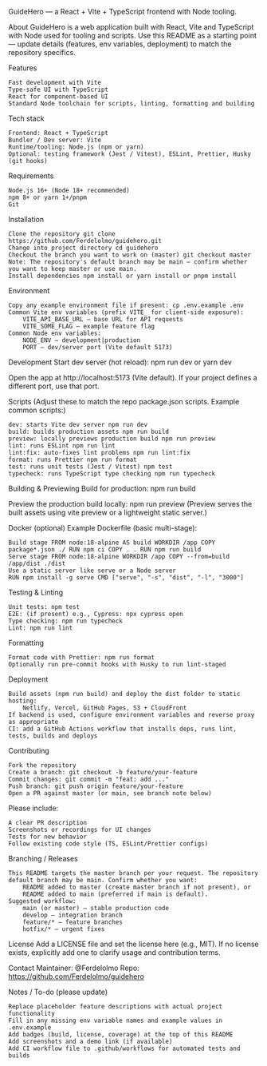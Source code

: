 GuideHero — a React + Vite + TypeScript frontend with Node tooling.

About GuideHero is a web application built with React, Vite and TypeScript with Node used for tooling and scripts. Use this README as a starting point — update details (features, env variables, deployment) to match the repository specifics.

Features

    Fast development with Vite
    Type-safe UI with TypeScript
    React for component-based UI
    Standard Node toolchain for scripts, linting, formatting and building

Tech stack

    Frontend: React + TypeScript
    Bundler / Dev server: Vite
    Runtime/tooling: Node.js (npm or yarn)
    Optional: testing framework (Jest / Vitest), ESLint, Prettier, Husky (git hooks)

Requirements

    Node.js 16+ (Node 18+ recommended)
    npm 8+ or yarn 1+/pnpm
    Git

Installation

    Clone the repository git clone https://github.com/Ferdelolmo/guidehero.git
    Change into project directory cd guidehero
    Checkout the branch you want to work on (master) git checkout master Note: The repository's default branch may be main — confirm whether you want to keep master or use main.
    Install dependencies npm install or yarn install or pnpm install

Environment

    Copy any example environment file if present: cp .env.example .env
    Common Vite env variables (prefix VITE_ for client-side exposure):
        VITE_API_BASE_URL — base URL for API requests
        VITE_SOME_FLAG — example feature flag
    Common Node env variables:
        NODE_ENV — development|production
        PORT — dev/server port (Vite default 5173)

Development Start dev server (hot reload): npm run dev or yarn dev

Open the app at http://localhost:5173 (Vite default). If your project defines a different port, use that port.

Scripts (Adjust these to match the repo package.json scripts. Example common scripts:)

    dev: starts Vite dev server npm run dev
    build: builds production assets npm run build
    preview: locally previews production build npm run preview
    lint: runs ESLint npm run lint
    lint:fix: auto-fixes lint problems npm run lint:fix
    format: runs Prettier npm run format
    test: runs unit tests (Jest / Vitest) npm test
    typecheck: runs TypeScript type checking npm run typecheck

Building & Previewing Build for production: npm run build

Preview the production build locally: npm run preview (Preview serves the built assets using vite preview or a lightweight static server.)

Docker (optional) Example Dockerfile (basic multi-stage):

    Build stage FROM node:18-alpine AS build WORKDIR /app COPY package*.json ./ RUN npm ci COPY . . RUN npm run build
    Serve stage FROM node:18-alpine WORKDIR /app COPY --from=build /app/dist ./dist
    Use a static server like serve or a Node server
    RUN npm install -g serve CMD ["serve", "-s", "dist", "-l", "3000"]

Testing & Linting

    Unit tests: npm test
    E2E: (if present) e.g., Cypress: npx cypress open
    Type checking: npm run typecheck
    Lint: npm run lint

Formatting

    Format code with Prettier: npm run format
    Optionally run pre-commit hooks with Husky to run lint-staged

Deployment

    Build assets (npm run build) and deploy the dist folder to static hosting:
        Netlify, Vercel, GitHub Pages, S3 + CloudFront
    If backend is used, configure environment variables and reverse proxy as appropriate
    CI: add a GitHub Actions workflow that installs deps, runs lint, tests, builds and deploys

Contributing

    Fork the repository
    Create a branch: git checkout -b feature/your-feature
    Commit changes: git commit -m "feat: add ..."
    Push branch: git push origin feature/your-feature
    Open a PR against master (or main, see branch note below)

Please include:

    A clear PR description
    Screenshots or recordings for UI changes
    Tests for new behavior
    Follow existing code style (TS, ESLint/Prettier configs)

Branching / Releases

    This README targets the master branch per your request. The repository default branch may be main. Confirm whether you want:
        README added to master (create master branch if not present), or
        README added to main (preferred if main is default).
    Suggested workflow:
        main (or master) — stable production code
        develop — integration branch
        feature/* — feature branches
        hotfix/* — urgent fixes

License Add a LICENSE file and set the license here (e.g., MIT). If no license exists, explicitly add one to clarify usage and contribution terms.

Contact Maintainer: @Ferdelolmo Repo: https://github.com/Ferdelolmo/guidehero

Notes / To-do (please update)

    Replace placeholder feature descriptions with actual project functionality
    Fill in any missing env variable names and example values in .env.example
    Add badges (build, license, coverage) at the top of this README
    Add screenshots and a demo link (if available)
    Add CI workflow file to .github/workflows for automated tests and builds
